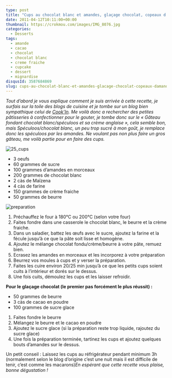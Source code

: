 ```yaml
---
type: post
title: "Cups au chocolat blanc et amandes, glaçage chocolat, copeaux d'amandes"
date: 2011-04-12T10:11:00+00:00
thumbnail: https://crokmou.com/images/IMG_8076.jpg
categories:
  - Desserts
tags:
  - amande
  - cacao
  - chocolat
  - chocolat blanc
  - creme fraiche
  - cupcake
  - dessert
  - mignardise
disqusId: 3587684869
slug: cups-au-chocolat-blanc-et-amandes-glacage-chocolat-copeaux-damandes
---
```


_Tout d’abord je vous explique comment je suis arrivée à cette recette, je surfais sur la toile des blogs de cuisine et je tombe sur un blog bien sympathique celui de [Cook’In](http://cookin.over-blog.com/210-index.html). Me voilà donc a rechercher des petites pâtisseries à confectionner pour le gouter, je tombe donc sur le « Gâteau fondant chocolat blanc/spéculoos et sa crème anglaise », cela semble bon, mais Spéculoos/chocolat blanc, un peu trop sucré à mon goût, je remplace donc les spéculoos par les amandes. Ne voulant pas non plus faire un gros gâteau, me voilà partie pour en faire des cups._
<a name="more"></a>

![25_cups](http://storage.canalblog.com/59/56/825568/62416357_p.jpeg)

*   3 oeufs
*   60 grammes de sucre
*   100 grammes d’amandes en morceaux
*   200 grammes de chocolat blanc
*   2 càs de Maïzena
*   4 càs de farine
*   150 grammes de crème fraiche
*   50 grammes de beurre

![preparation](http://storage.canalblog.com/44/86/825568/62416386_p.jpeg)

1.  Préchauffez le four à 180°C ou 200°C (selon votre four)
2.  Faites fondre dans une casserole le chocolat blanc, le beurre et la crème fraiche.
3.  Dans un saladier, battez les œufs avec le sucre, ajoutez la farine et la fécule jusqu’à ce que la pâte soit lisse et homogène.
4.  Ajoutez le mélange chocolat fondu/crème/beurre à votre pâte, remuez bien.
5.  Ecrasez les amandes en morceaux et les incorporez à votre préparation
6.  Beurrez vos moules à cups et y verser la préparation.
7.  Faites les cuire environ 20/25 min jusqu’à ce que les petits cups soient cuits à l’intérieur et dorés sur le dessus.
8.  Une fois cuits, démoulez les cups et les laisser refroidir.

**Pour le glaçage chocolat (le premier pas forcément le plus réussit) :**

*   50 grammes de beurre
*   3 càs de cacao en poudre
*   100 grammes de sucre glace

1.  Faites fondre le beurre
2.  Mélangez le beurre et le cacao en poudre
3.  Ajoutez le sucre glace (si la préparation reste trop liquide, rajoutez du sucre glace)
4.  Une fois la préparation terminée, tartinez les cups et ajoutez quelques bouts d’amandes sur le dessus.

 <span style="line-height: 115%;">Un petit conseil : Laissez les cups au réfrigérateur pendant minimum 3h (normalement selon le blog d’origine c’est une nuit mais il est difficile de tenir, c’est comme les macarons)</span>_En espérant que cette recette vous plaise, bonne dégustation !_